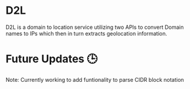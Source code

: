 # D2L
D2L is a domain to location service utilizing two APIs to convert Domain names to IPs which then in turn extracts geolocation information.

# Future Updates 🕒
Note: Currently working to add funtionality to parse CIDR block notation

